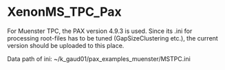 # XenonMS_TPC_Pax

For Muenster TPC, the PAX version 4.9.3 is used.
Since its .ini for processing root-files has to be tuned (GapSizeClustering etc.), the current version should be uploaded to this place.

Data path of ini:
~/k_gaud01/pax_examples_muenster/MSTPC.ini


